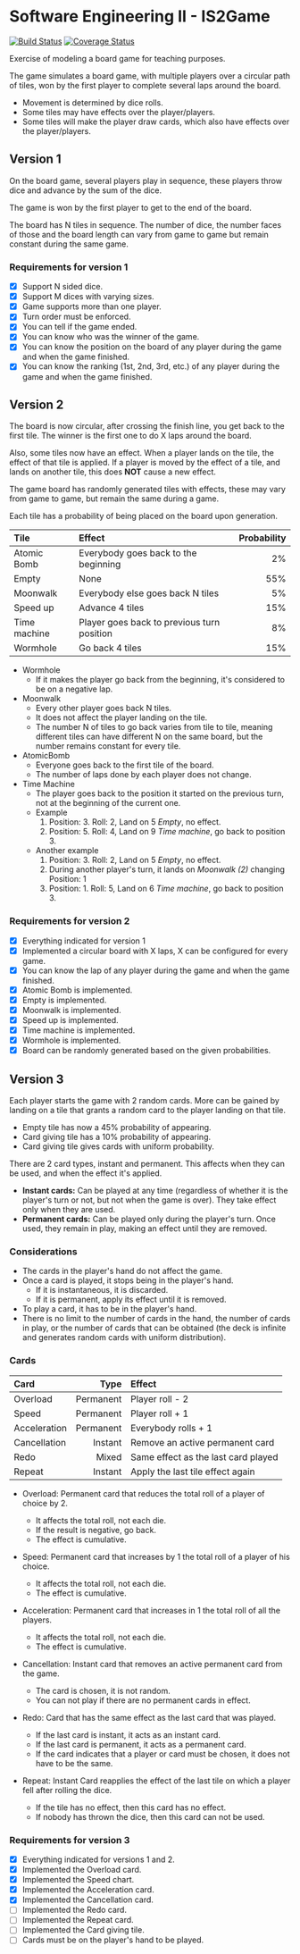 # Software Engineering II - IS2Game

[![Build Status](https://travis-ci.org/uca-is2/IS2Game.svg)](https://travis-ci.org/uca-is2/IS2Game)
[![Coverage Status](https://coveralls.io/repos/github/uca-is2/IS2Game/badge.svg)](https://coveralls.io/github/uca-is2/IS2Game)

Exercise of modeling a board game for teaching purposes.

The game simulates a board game, with multiple players over a circular path of tiles, won by the first player to complete several laps around the board.

- Movement is determined by dice rolls.
- Some tiles may have effects over the player/players.
- Some tiles will make the player draw cards, which also have effects over the player/players.

## Version 1

On the board game, several players play in sequence, these players throw dice and advance by the sum of the dice.

The game is won by the first player to get to the end of the board.

The board has N tiles in sequence. The number of dice, the number faces of those and the board length can vary from game to game but remain constant during the same game.

### Requirements for version 1

- [x] Support N sided dice.
- [x] Support M dices with varying sizes.
- [x] Game supports more than one player.
- [x] Turn order must be enforced.
- [x] You can tell if the game ended.
- [x] You can know who was the winner of the game.
- [x] You can know the position on the board of any player during the game and when the game finished.
- [x] You can know the ranking (1st, 2nd, 3rd, etc.) of any player during the game and when the game finished.

## Version 2

The board is now circular, after crossing the finish line, you get back to the first tile.
The winner is the first one to do X laps around the board.

Also, some tiles now have an effect.
When a player lands on the tile, the effect of that tile is applied.
If a player is moved by the effect of a tile, and lands on another tile, this does **NOT** cause a new effect.

The game board has randomly generated tiles with effects, these may vary from game to game, but remain the same during a game.

Each tile has a probability of being placed on the board upon generation.

| Tile         | Effect                                     | Probability |
| :----------- | :----------------------------------------- | ----------: |
| Atomic Bomb  | Everybody goes back to the beginning       |          2% |
| Empty        | None                                       |         55% |
| Moonwalk     | Everybody else goes back N tiles           |          5% |
| Speed up     | Advance 4 tiles                            |         15% |
| Time machine | Player goes back to previous turn position |          8% |
| Wormhole     | Go back 4 tiles                            |         15% |

- Wormhole
  - If it makes the player go back from the beginning, it's considered to be on a negative lap.
- Moonwalk
  - Every other player goes back N tiles.
  - It does not affect the player landing on the tile.
  - The number N of tiles to go back varies from tile to tile, meaning different tiles can have different N on the same board, but the number remains constant for every tile.
- AtomicBomb
  - Everyone goes back to the first tile of the board.
  - The number of laps done by each player does not change.
- Time Machine
  - The player goes back to the position it started on the previous turn, not at the beginning of the current one.
  - Example
    1. Position: 3. Roll: 2, Land on 5 _Empty_, no effect.
    2. Position: 5. Roll: 4, Land on 9 _Time machine_, go back to position 3.
  - Another example
    1. Position: 3. Roll: 2, Land on 5 _Empty_, no effect.
    2. During another player's turn, it lands on _Moonwalk (2)_ changing Position: 1
    3. Position: 1. Roll: 5, Land on 6 _Time machine_, go back to position 3.


### Requirements for version 2

- [x] Everything indicated for version 1
- [x] Implemented a circular board with X laps, X can be configured for every game.
- [x] You can know the lap of any player during the game and when the game finished.
- [x] Atomic Bomb is implemented.
- [x] Empty is implemented.
- [x] Moonwalk is implemented.
- [x] Speed up is implemented.
- [x] Time machine is implemented.
- [x] Wormhole is implemented.
- [x] Board can be randomly generated based on the given probabilities.

## Version 3

Each player starts the game with 2 random cards.
More can be gained by landing on a tile that grants a random card to the player landing on that tile.

- Empty tile has now a 45% probability of appearing.
- Card giving tile has a 10% probability of appearing.
- Card giving tile gives cards with uniform probability.

There are 2 card types, instant and permanent. This affects when they can be used, and when the effect it's applied.

- **Instant cards:** Can be played at any time (regardless of whether it is the player's turn or not, but not when the game is over). They take effect only when they are used.
- **Permanent cards:** Can be played only during the player's turn. Once used, they remain in play, making an effect until they are removed.

### Considerations

- The cards in the player's hand do not affect the game.
- Once a card is played, it stops being in the player's hand.
  - If it is instantaneous, it is discarded.
  - If it is permanent, apply its effect until it is removed.
- To play a card, it has to be in the player's hand.
- There is no limit to the number of cards in the hand, the number of cards in play, or the number of cards that can be obtained (the deck is infinite and generates random cards with uniform distribution).

### Cards

| Card         | Type        | Effect                              |
| :----------- | ----------: | :---------------------------------- |
| Overload     | Permanent   | Player roll - 2                     |
| Speed        | Permanent   | Player roll + 1                     |
| Acceleration | Permanent   | Everybody rolls + 1                 |
| Cancellation | Instant     | Remove an active permanent card     |
| Redo         | Mixed       | Same effect as the last card played |
| Repeat       | Instant     | Apply the last tile effect again    |

- Overload: Permanent card that reduces the total roll of a player of choice by 2.
  - It affects the total roll, not each die.
  - If the result is negative, go back.
  - The effect is cumulative.

- Speed: Permanent card that increases by 1 the total roll of a player of his choice.
  - It affects the total roll, not each die.
  - The effect is cumulative.

- Acceleration: Permanent card that increases in 1 the total roll of all the players.
  - It affects the total roll, not each die.
  - The effect is cumulative.

- Cancellation: Instant card that removes an active permanent card from the game.
  - The card is chosen, it is not random.
  - You can not play if there are no permanent cards in effect.

- Redo: Card that has the same effect as the last card that was played.
  - If the last card is instant, it acts as an instant card.
  - If the last card is permanent, it acts as a permanent card.
  - If the card indicates that a player or card must be chosen, it does not have to be the same.

- Repeat: Instant Card reapplies the effect of the last tile on which a player fell after rolling the dice.
  - If the tile has no effect, then this card has no effect.
  - If nobody has thrown the dice, then this card can not be used.

### Requirements for version 3

- [x] Everything indicated for versions 1 and 2.
- [x] Implemented the Overload card.
- [x] Implemented the Speed chart.
- [x] Implemented the Acceleration card.
- [x] Implemented the Cancellation card.
- [ ] Implemented the Redo card.
- [ ] Implemented the Repeat card.
- [ ] Implemented the Card giving tile.
- [ ] Cards must be on the player's hand to be played.
